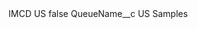 <?xml version="1.0" encoding="UTF-8"?>
<CustomMetadata xmlns="http://soap.sforce.com/2006/04/metadata" xmlns:xsi="http://www.w3.org/2001/XMLSchema-instance" xmlns:xsd="http://www.w3.org/2001/XMLSchema">
    <label>IMCD US</label>
    <protected>false</protected>
    <values>
        <field>QueueName__c</field>
        <value xsi:type="xsd:string">US Samples</value>
    </values>
</CustomMetadata>
